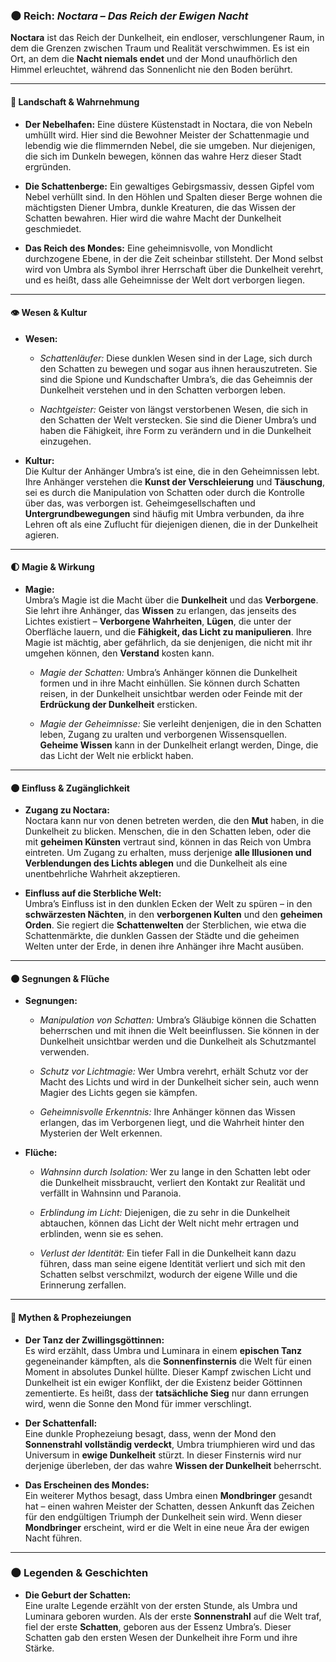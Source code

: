 ### 🌑 **Reich: _Noctara – Das Reich der Ewigen Nacht_**

**Noctara** ist das Reich der Dunkelheit, ein endloser, verschlungener Raum, in dem die Grenzen zwischen Traum und Realität verschwimmen. Es ist ein Ort, an dem die **Nacht niemals endet** und der Mond unaufhörlich den Himmel erleuchtet, während das Sonnenlicht nie den Boden berührt.

---

#### 🌙 **Landschaft & Wahrnehmung**

- **Der Nebelhafen:** Eine düstere Küstenstadt in Noctara, die von Nebeln umhüllt wird. Hier sind die Bewohner Meister der Schattenmagie und lebendig wie die flimmernden Nebel, die sie umgeben. Nur diejenigen, die sich im Dunkeln bewegen, können das wahre Herz dieser Stadt ergründen.
    
- **Die Schattenberge:** Ein gewaltiges Gebirgsmassiv, dessen Gipfel vom Nebel verhüllt sind. In den Höhlen und Spalten dieser Berge wohnen die mächtigsten Diener Umbra, dunkle Kreaturen, die das Wissen der Schatten bewahren. Hier wird die wahre Macht der Dunkelheit geschmiedet.
    
- **Das Reich des Mondes:** Eine geheimnisvolle, von Mondlicht durchzogene Ebene, in der die Zeit scheinbar stillsteht. Der Mond selbst wird von Umbra als Symbol ihrer Herrschaft über die Dunkelheit verehrt, und es heißt, dass alle Geheimnisse der Welt dort verborgen liegen.
    

---

#### 👁️ **Wesen & Kultur**

- **Wesen:**
    
    - _Schattenläufer:_ Diese dunklen Wesen sind in der Lage, sich durch den Schatten zu bewegen und sogar aus ihnen herauszutreten. Sie sind die Spione und Kundschafter Umbra’s, die das Geheimnis der Dunkelheit verstehen und in den Schatten verborgen leben.
        
    - _Nachtgeister:_ Geister von längst verstorbenen Wesen, die sich in den Schatten der Welt verstecken. Sie sind die Diener Umbra’s und haben die Fähigkeit, ihre Form zu verändern und in die Dunkelheit einzugehen.
        
- **Kultur:**  
    Die Kultur der Anhänger Umbra’s ist eine, die in den Geheimnissen lebt. Ihre Anhänger verstehen die **Kunst der Verschleierung** und **Täuschung**, sei es durch die Manipulation von Schatten oder durch die Kontrolle über das, was verborgen ist. Geheimgesellschaften und **Untergrundbewegungen** sind häufig mit Umbra verbunden, da ihre Lehren oft als eine Zuflucht für diejenigen dienen, die in der Dunkelheit agieren.
    

---

#### 🌓 **Magie & Wirkung**

- **Magie:**  
    Umbra’s Magie ist die Macht über die **Dunkelheit** und das **Verborgene**. Sie lehrt ihre Anhänger, das **Wissen** zu erlangen, das jenseits des Lichtes existiert – **Verborgene Wahrheiten**, **Lügen**, die unter der Oberfläche lauern, und die **Fähigkeit, das Licht zu manipulieren**. Ihre Magie ist mächtig, aber gefährlich, da sie denjenigen, die nicht mit ihr umgehen können, den **Verstand** kosten kann.
    
    - _Magie der Schatten:_ Umbra’s Anhänger können die Dunkelheit formen und in ihre Macht einhüllen. Sie können durch Schatten reisen, in der Dunkelheit unsichtbar werden oder Feinde mit der **Erdrückung der Dunkelheit** ersticken.
        
    - _Magie der Geheimnisse:_ Sie verleiht denjenigen, die in den Schatten leben, Zugang zu uralten und verborgenen Wissensquellen. **Geheime Wissen** kann in der Dunkelheit erlangt werden, Dinge, die das Licht der Welt nie erblickt haben.
        

---

#### 🌑 **Einfluss & Zugänglichkeit**

- **Zugang zu Noctara:**  
    Noctara kann nur von denen betreten werden, die den **Mut** haben, in die Dunkelheit zu blicken. Menschen, die in den Schatten leben, oder die mit **geheimen Künsten** vertraut sind, können in das Reich von Umbra eintreten. Um Zugang zu erhalten, muss derjenige **alle Illusionen und Verblendungen des Lichts ablegen** und die Dunkelheit als eine unentbehrliche Wahrheit akzeptieren.
    
- **Einfluss auf die Sterbliche Welt:**  
    Umbra’s Einfluss ist in den dunklen Ecken der Welt zu spüren – in den **schwärzesten Nächten**, in den **verborgenen Kulten** und den **geheimen Orden**. Sie regiert die **Schattenwelten** der Sterblichen, wie etwa die Schattenmärkte, die dunklen Gassen der Städte und die geheimen Welten unter der Erde, in denen ihre Anhänger ihre Macht ausüben.
    

---

#### 🌑 **Segnungen & Flüche**

- **Segnungen:**
    
    - _Manipulation von Schatten:_ Umbra’s Gläubige können die Schatten beherrschen und mit ihnen die Welt beeinflussen. Sie können in der Dunkelheit unsichtbar werden und die Dunkelheit als Schutzmantel verwenden.
        
    - _Schutz vor Lichtmagie:_ Wer Umbra verehrt, erhält Schutz vor der Macht des Lichts und wird in der Dunkelheit sicher sein, auch wenn Magier des Lichts gegen sie kämpfen.
        
    - _Geheimnisvolle Erkenntnis:_ Ihre Anhänger können das Wissen erlangen, das im Verborgenen liegt, und die Wahrheit hinter den Mysterien der Welt erkennen.
        
- **Flüche:**
    
    - _Wahnsinn durch Isolation:_ Wer zu lange in den Schatten lebt oder die Dunkelheit missbraucht, verliert den Kontakt zur Realität und verfällt in Wahnsinn und Paranoia.
        
    - _Erblindung im Licht:_ Diejenigen, die zu sehr in die Dunkelheit abtauchen, können das Licht der Welt nicht mehr ertragen und erblinden, wenn sie es sehen.
        
    - _Verlust der Identität:_ Ein tiefer Fall in die Dunkelheit kann dazu führen, dass man seine eigene Identität verliert und sich mit den Schatten selbst verschmilzt, wodurch der eigene Wille und die Erinnerung zerfallen.
        

---

#### 🌙 **Mythen & Prophezeiungen**

- **Der Tanz der Zwillingsgöttinnen:**  
    Es wird erzählt, dass Umbra und Luminara in einem **epischen Tanz** gegeneinander kämpften, als die **Sonnenfinsternis** die Welt für einen Moment in absolutes Dunkel hüllte. Dieser Kampf zwischen Licht und Dunkelheit ist ein ewiger Konflikt, der die Existenz beider Göttinnen zementierte. Es heißt, dass der **tatsächliche Sieg** nur dann errungen wird, wenn die Sonne den Mond für immer verschlingt.
    
- **Der Schattenfall:**  
    Eine dunkle Prophezeiung besagt, dass, wenn der Mond den **Sonnenstrahl vollständig verdeckt**, Umbra triumphieren wird und das Universum in **ewige Dunkelheit** stürzt. In dieser Finsternis wird nur derjenige überleben, der das wahre **Wissen der Dunkelheit** beherrscht.
    
- **Das Erscheinen des Mondes:**  
    Ein weiterer Mythos besagt, dass Umbra einen **Mondbringer** gesandt hat – einen wahren Meister der Schatten, dessen Ankunft das Zeichen für den endgültigen Triumph der Dunkelheit sein wird. Wenn dieser **Mondbringer** erscheint, wird er die Welt in eine neue Ära der ewigen Nacht führen.
    

---

### 🌑 **Legenden & Geschichten**

- **Die Geburt der Schatten:**  
    Eine uralte Legende erzählt von der ersten Stunde, als Umbra und Luminara geboren wurden. Als der erste **Sonnenstrahl** auf die Welt traf, fiel der erste **Schatten**, geboren aus der Essenz Umbra’s. Dieser Schatten gab den ersten Wesen der Dunkelheit ihre Form und ihre Stärke.